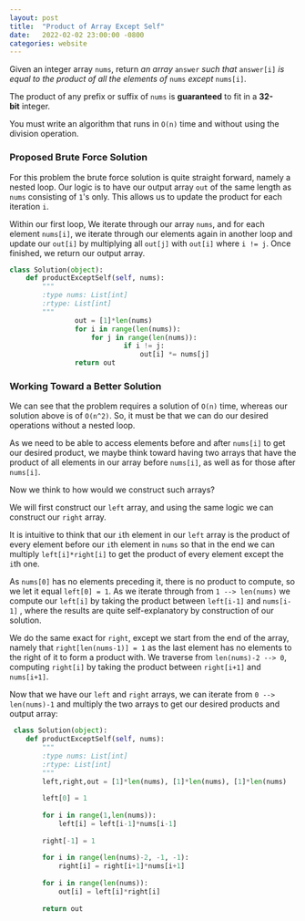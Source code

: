 ```yaml
---
layout: post
title:  "Product of Array Except Self"
date:   2022-02-02 23:00:00 -0800
categories: website
---
```


Given an integer array `nums`, return *an array* `answer` *such that* `answer[i]` *is equal to the product of all the elements of* `nums` *except* `nums[i]`.

The product of any prefix or suffix of `nums` is **guaranteed** to fit in a **32-bit** integer.

You must write an algorithm that runs in `O(n)` time and without using the division operation.

### Proposed Brute Force Solution

For this problem the brute force solution is quite straight forward, namely a nested loop. Our logic is to have our output array `out` of the same length as `nums` consisting of `1`'s only. This allows us to update the product for each iteration `i`.  

Within our first loop, We iterate through our array `nums`, and for each element `nums[i]`, we iterate through our elements again in another loop and update our `out[i]` by multiplying all `out[j]` with `out[i]` where `i != j`. Once finished, we return our output array.

```python
class Solution(object):
    def productExceptSelf(self, nums):
        """
        :type nums: List[int]
        :rtype: List[int]
        """
				out = [1]*len(nums)
				for i in range(len(nums)):
					for j in range(len(nums)):
							if i != j:
								out[i] *= nums[j]
				return out
```

### Working Toward a Better Solution

We can see that the problem requires a solution of `O(n)` time, whereas our solution above is of `O(n^2)`. So, it must be that we can do our desired operations without a nested loop.

As we need to be able to access elements before and after `nums[i]` to get our desired product, we maybe think toward having two arrays that have the product of all elements in our array before `nums[i]`, as well as for those after `nums[i]`. 

Now we think to how would we construct such arrays? 

We will first construct our `left` array, and using the same logic we can construct our `right` array.

It is intuitive to think that our `i`th element in our `left` array is the product of every element before our `i`th element in `nums` so that in the end we can multiply `left[i]*right[i]` to get the product of every element except the `i`th one. 

As `nums[0]` has no elements preceding it, there is no product to compute, so we let it equal `left[0] = 1`. As we iterate through from `1 --> len(nums)` we compute our `left[i]` by taking the product between `left[i-1]` and `nums[i-1]` , where the results are quite self-explanatory by construction of our solution.

We do the same exact for `right`, except we start from the end of the array, namely that `right[len(nums-1)] = 1` as the last element has no elements to the right of it to form a product with.  We traverse from `len(nums)-2 --> 0`, computing `right[i]` by taking the product between `right[i+1]` and `nums[i+1]`.

Now that we have our `left` and `right` arrays, we can iterate from `0 --> len(nums)-1` and multiply the two arrays to get our desired products and output array:

```python
 class Solution(object):
    def productExceptSelf(self, nums):
        """
        :type nums: List[int]
        :rtype: List[int]
        """
        left,right,out = [1]*len(nums), [1]*len(nums), [1]*len(nums)
        
        left[0] = 1
        
        for i in range(1,len(nums)):
            left[i] = left[i-1]*nums[i-1]
            
        right[-1] = 1
        
        for i in range(len(nums)-2, -1, -1):
            right[i] = right[i+1]*nums[i+1]
            
        for i in range(len(nums)):
            out[i] = left[i]*right[i]
            
        return out
```
